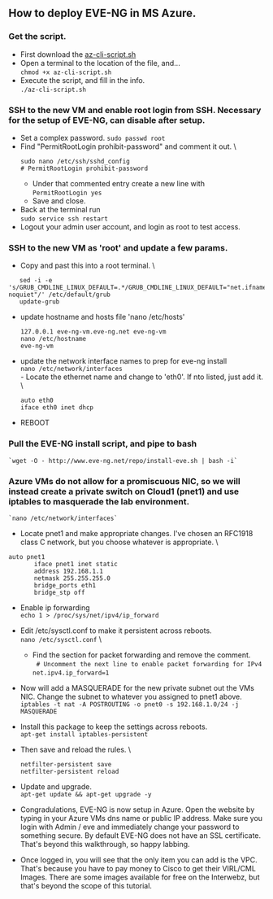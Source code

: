 ## How to deploy EVE-NG in MS Azure.

### Get the script.
 - First download the [az-cli-script.sh](https://raw.githubusercontent.com/kevin-on-github/azure-automation/main/az-cli-script.sh)
 - Open a terminal to the location of the file, and... \
 `chmod +x az-cli-script.sh`
 - Execute the script, and fill in the info. \
  `./az-cli-script.sh`

### SSH to the new VM and enable root login from SSH. Necessary for the setup of EVE-NG, can disable after setup.
 - Set a complex password.
   `sudo passwd root`
 - Find "PermitRootLogin prohibit-password" and comment it out. \
   ```
   sudo nano /etc/ssh/sshd_config
   # PermitRootLogin prohibit-password
   ```
   - Under that commented entry create a new line with \
   `PermitRootLogin yes`
   - Save and close.
 - Back at the terminal run \
      `sudo service ssh restart`
 - Logout your admin user account, and login as root to test access.

### SSH to the new VM as 'root' and update a few params.
 - Copy and past this into a root terminal. \
  ```
     sed -i -e 's/GRUB_CMDLINE_LINUX_DEFAULT=.*/GRUB_CMDLINE_LINUX_DEFAULT="net.ifnames=0 noquiet"/' /etc/default/grub
     update-grub
  ```
 - update hostname and hosts file
     'nano /etc/hosts'
     ```
     127.0.0.1 eve-ng-vm.eve-ng.net eve-ng-vm
     nano /etc/hostname
     eve-ng-vm
     ```
 - update the network interface names to prep for eve-ng install \
     `nano /etc/network/interfaces` \
         - Locate the ethernet name and change to 'eth0'. If nto listed, just add it. \
     ```
     auto eth0
     iface eth0 inet dhcp
     ```
 - REBOOT             


### Pull the EVE-NG install script, and pipe to bash
    `wget -O - http://www.eve-ng.net/repo/install-eve.sh | bash -i`


### Azure VMs do not allow for a promiscuous NIC, so we will instead create a private switch on Cloud1 (pnet1) and use iptables to masquerade the lab environment.
    `nano /etc/network/interfaces`
 - Locate pnet1 and make appropriate changes. I've chosen an RFC1918 class C network, but you choose whatever is appropriate. \
 ```
 auto pnet1
        iface pnet1 inet static
        address 192.168.1.1
        netmask 255.255.255.0
        bridge_ports eth1
        bridge_stp off
 ```

- Enable ip forwarding \
  `echo 1 > /proc/sys/net/ipv4/ip_forward`
- Edit /etc/sysctl.conf to make it persistent across reboots. \
    `nano /etc/sysctl.conf` \
    - Find the section for packet forwarding and remove the comment. \
    ` # Uncomment the next line to enable packet forwarding for IPv4` \
    `net.ipv4.ip_forward=1`

 - Now will add a MASQUERADE for the new private subnet out the VMs NIC. Change  the subnet to whatever you assigned to pnet1 above. \
    `iptables -t nat -A POSTROUTING -o pnet0 -s 192.168.1.0/24 -j MASQUERADE`

 - Install this package to keep the settings across reboots. \
    `apt-get install iptables-persistent`
 - Then save and reload the rules. \
    ```
    netfilter-persistent save
    netfilter-persistent reload
    ```

 - Update and upgrade. \
    `apt-get update && apt-get upgrade -y`

 - Congradulations, EVE-NG is now setup in Azure. Open the website by typing in your Azure VMs dns name or public IP address. Make sure you login with Admin / eve and immediately change your password to something secure. By default EVE-NG does not have an SSL certificate. That's beyond this walkthrough, so happy labbing.

  - Once logged in, you will see that the only item you can add is the VPC. That's because you have to pay money to Cisco to get their VIRL/CML Images. There are some images available for free on the Interwebz, but that's beyond the scope of this tutorial.
